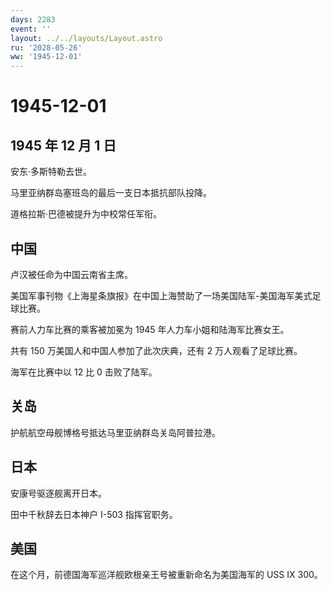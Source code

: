 ```yaml
---
days: 2283
event: ''
layout: ../../layouts/Layout.astro
ru: '2028-05-26'
ww: '1945-12-01'
---
```


# 1945-12-01

## 1945 年 12 月 1 日

安东·多斯特勒去世。

马里亚纳群岛塞班岛的最后一支日本抵抗部队投降。

道格拉斯·巴德被提升为中校常任军衔。

## 中国

卢汉被任命为中国云南省主席。

美国军事刊物《上海星条旗报》在中国上海赞助了一场美国陆军-美国海军美式足球比赛。

赛前人力车比赛的乘客被加冕为 1945 年人力车小姐和陆海军比赛女王。

共有 150 万美国人和中国人参加了此次庆典，还有 2 万人观看了足球比赛。

海军在比赛中以 12 比 0 击败了陆军。

## 关岛

护航航空母舰博格号抵达马里亚纳群岛关岛阿普拉港。

## 日本

安康号驱逐舰离开日本。

田中千秋辞去日本神户 I-503 指挥官职务。

## 美国

在这个月，前德国海军巡洋舰欧根亲王号被重新命名为美国海军的 USS IX
300。